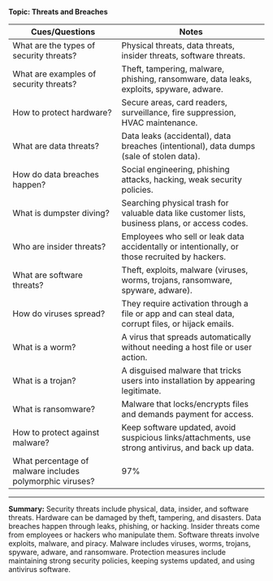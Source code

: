 
**Topic: Threats and Breaches**

| **Cues/Questions** | **Notes** |
|----------------|----------------|
| What are the types of security threats? | Physical threats, data threats, insider threats, software threats. |
| What are examples of security threats? | Theft, tampering, malware, phishing, ransomware, data leaks, exploits, spyware, adware. |
| How to protect hardware? | Secure areas, card readers, surveillance, fire suppression, HVAC maintenance. |
| What are data threats? | Data leaks (accidental), data breaches (intentional), data dumps (sale of stolen data). |
| How do data breaches happen? | Social engineering, phishing attacks, hacking, weak security policies. |
| What is dumpster diving? | Searching physical trash for valuable data like customer lists, business plans, or access codes. |
| Who are insider threats? | Employees who sell or leak data accidentally or intentionally, or those recruited by hackers. |
| What are software threats? | Theft, exploits, malware (viruses, worms, trojans, ransomware, spyware, adware). |
| How do viruses spread? | They require activation through a file or app and can steal data, corrupt files, or hijack emails. |
| What is a worm? | A virus that spreads automatically without needing a host file or user action. |
| What is a trojan? | A disguised malware that tricks users into installation by appearing legitimate. |
| What is ransomware? | Malware that locks/encrypts files and demands payment for access. |
| How to protect against malware? | Keep software updated, avoid suspicious links/attachments, use strong antivirus, and back up data. |
| What percentage of malware includes polymorphic viruses? | 97% |

---

**Summary:**
Security threats include physical, data, insider, and software threats. Hardware can be damaged by theft, tampering, and disasters. Data breaches happen through leaks, phishing, or hacking. Insider threats come from employees or hackers who manipulate them. Software threats involve exploits, malware, and piracy. Malware includes viruses, worms, trojans, spyware, adware, and ransomware. Protection measures include maintaining strong security policies, keeping systems updated, and using antivirus software.

